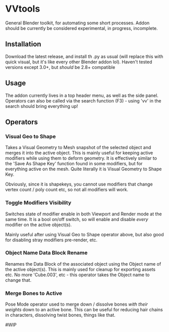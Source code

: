 # VVtools
General Blender toolkit, for automating some short processes. 
Addon should be currently be considered experimental, in progress, incomplete.



## Installation
Download the latest release, and install th .py as usual (will replace this with quick visual, but it's like every other Blender addon lol). 
Haven't tested versions except 3.0+, but *should* be 2.8+ compatible

## Usage 

The addon currently lives in a top header menu, as well as the side panel. 
Operators can also be called via the search function (F3) - using 'vv' in the search should bring everything up!

## Operators

### Visual Geo to Shape

Takes a Visual Geometry to Mesh snapshot of the selected object and merges it into the active object.
This is mainly useful for keeping active modifiers while using them to deform geometry. It is effectively similar to the 'Save As Shape Key' function found in some modifiers, but for everything active on the mesh. Quite literally it is Visual Geometry to Shape Key.

Obviously, since it is shapekeys, you cannot use modifiers that change vertex count / poly count etc, so not all modifiers will work. 

### Toggle Modifiers Visibility

Switches state of modifier enable in both Viewport and Render mode at the same time. It is a bool on/off switch, so will enable and disable *every* modifier on the active object(s). 

Mainly useful after using Visual Geo to Shape operator above, but also good for disabling stray modifiers pre-render, etc. 

### Object Name Data Block Rename

Renames the Data Block of the associated object using the Object name of the active object(s). 
This is mainly used for cleanup for exporting assets etc. No more 'Cube.003', etc - this operator takes the Object name to change that. 

### Merge Bones to Active
Pose Mode operator used to merge down / dissolve bones *with their weights* down to an active bone.
This can be useful for reducing hair chains in characters, dissolving twist bones, things like that. 


#WIP


 
